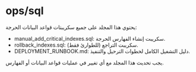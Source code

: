 # ops/sql

يحتوي هذا المجلد على جميع سكريبتات قواعد البيانات الحرجة:
- manual_add_critical_indexes.sql: سكريبت إنشاء الفهارس الحرجة.
- rollback_indexes.sql: سكريبت التراجع (للطوارئ فقط).
- DEPLOYMENT_RUNBOOK.md: دليل التشغيل الكامل لخطوات الترحيل والتنفيذ.

يجب تحديث هذا المجلد مع أي تغيير في عمليات قواعد البيانات أو الفهارس.
